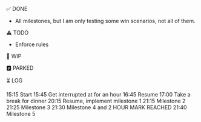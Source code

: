 ✅ DONE

- All milestones, but I am only testing some win scenarios, not all of them.

⚠️ TODO

- Enforce rules

🚧 WIP

🅿️ PARKED

⏳ LOG

15:15 Start
15:45 Get interrupted at for an hour
16:45 Resume
17:00 Take a break for dinner
20:15 Resume, implement milestone 1
21:15 Milestone 2
21:25 Milestone 3
21:30 Milestone 4 and 2 HOUR MARK REACHED
21:40 Milestone 5